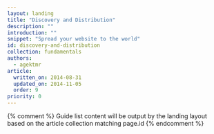 ```yaml
---
layout: landing
title: "Discovery and Distribution"
description: ""
introduction: ""
snippet: "Spread your website to the world"
id: discovery-and-distribution
collection: fundamentals
authors:
  - agektmr
article:
  written_on: 2014-08-31
  updated_on: 2014-11-05
  order: 9
priority: 0
---
```


{% comment %}
Guide list content will be output by the landing layout based on the article collection matching page.id
{% endcomment %}
